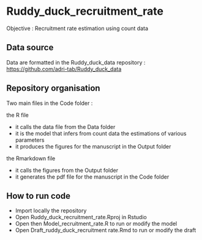 
# Ruddy_duck_recruitment_rate

Objective : Recruitment rate estimation using count data

## Data source

Data are formatted in the Ruddy_duck_data repository : https://github.com/adri-tab/Ruddy_duck_data

## Repository organisation

Two main files in the Code folder : 

the R file 
  - it calls the data file from the Data folder
  - it is the model that infers from count data the estimations of various parameters
  - it produces the figures for the manuscript in the Output folder

the Rmarkdown file
  - it calls the figures from the Output folder
  - it generates the pdf file for the manuscript in the Code folder

## How to run code

  - Import locally the repository
  - Open Ruddy_duck_recruitment_rate.Rproj in Rstudio
  - Open then Model_recruitment_rate.R to run or modify the model
  - Open Draft_ruddy_duck_recruitment rate.Rmd to run or modify the draft